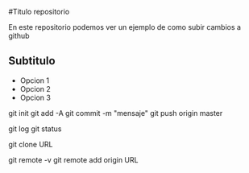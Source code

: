 #Titulo repositorio

En este repositorio podemos ver un ejemplo de como subir cambios a github

## Subtitulo
* Opcion 1
* Opcion 2
* Opcion 3

git init
git add -A
git commit -m "mensaje"
git push origin master

git log
git status

git clone URL

git remote -v
git remote add origin URL
